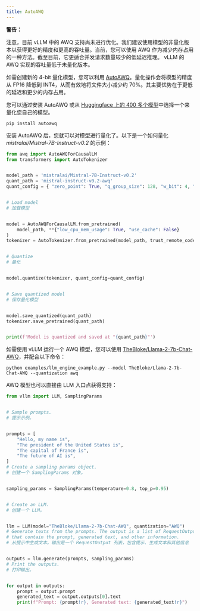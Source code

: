 ```yaml
---
title: AutoAWQ
---
```


**警告：**

注意，目前 vLLM 中的 AWQ 支持尚未进行优化。我们建议使用模型的非量化版本以获得更好的精度和更高的吞吐量。当前，您可以使用 AWQ 作为减少内存占用的一种方法。截至目前，它更适合并发请求数量较少的低延迟推理。 vLLM 的 AWQ 实现的吞吐量低于未量化版本。

如需创建新的 4-bit 量化模型，您可以利用 [AutoAWQ](https://github.com/casper-hansen/AutoAWQ)。量化操作会将模型的精度从 FP16 降低到 INT4，从而有效地将文件大小减少约 70%。其主要优势在于更低的延迟和更少的内存占用。

您可以通过安装 AutoAWQ 或从 [Huggingface 上的 400 多个模型](https://huggingface.co/models?sort=trending&search=awq)中选择一个来量化您自己的模型。

```plain
pip install autoawq
```

安装 AutoAWQ 后，您就可以对模型进行量化了。以下是一个如何量化 _mistralai/Mistral-7B-Instruct-v0.2_ 的示例：

```python
from awq import AutoAWQForCausalLM
from transformers import AutoTokenizer


model_path = 'mistralai/Mistral-7B-Instruct-v0.2'
quant_path = 'mistral-instruct-v0.2-awq'
quant_config = { "zero_point": True, "q_group_size": 128, "w_bit": 4, "version": "GEMM" }


# Load model
# 加载模型


model = AutoAWQForCausalLM.from_pretrained(
    model_path, **{"low_cpu_mem_usage": True, "use_cache": False}
)
tokenizer = AutoTokenizer.from_pretrained(model_path, trust_remote_code=True)


# Quantize
# 量化


model.quantize(tokenizer, quant_config=quant_config)


# Save quantized model
# 保存量化模型


model.save_quantized(quant_path)
tokenizer.save_pretrained(quant_path)


print(f'Model is quantized and saved at "{quant_path}"')
```

如需使用 vLLM 运行一个 AWQ 模型，您可以使用 [TheBloke/Llama-2-7b-Chat-AWQ](https://huggingface.co/TheBloke/Llama-2-7b-Chat-AWQ)，并配合以下命令：

```plain
python examples/llm_engine_example.py --model TheBloke/Llama-2-7b-Chat-AWQ --quantization awq
```

AWQ 模型也可以直接由 LLM 入口点获得支持：

```python
from vllm import LLM, SamplingParams


# Sample prompts.
# 提示示例。


prompts = [
    "Hello, my name is",
    "The president of the United States is",
    "The capital of France is",
    "The future of AI is",
]
# Create a sampling params object.
# 创建一个 SamplingParams 对象。


sampling_params = SamplingParams(temperature=0.8, top_p=0.95)


# Create an LLM.
# 创建一个 LLM。


llm = LLM(model="TheBloke/Llama-2-7b-Chat-AWQ", quantization="AWQ")
# Generate texts from the prompts. The output is a list of RequestOutput objects
# that contain the prompt, generated text, and other information.
# 从提示中生成文本。输出是一个 RequestOutput 列表，包含提示、生成文本和其他信息


outputs = llm.generate(prompts, sampling_params)
# Print the outputs.
# 打印输出。


for output in outputs:
    prompt = output.prompt
    generated_text = output.outputs[0].text
    print(f"Prompt: {prompt!r}, Generated text: {generated_text!r}")
```
